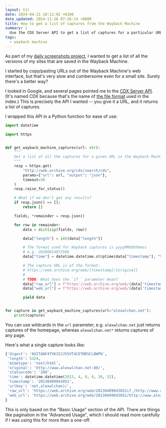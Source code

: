 ```yaml
---
layout: til
date: 2024-04-21 10:11:02 +0100
date_updated: 2024-11-26 07:26:14 +0000
title: How to get a list of captures from the Wayback Machine
summary: |
  Use the CDX Server API to get a list of captures for a particular URL.
tags:
  - wayback machine
---
```

As part of my [daily screenshots project][daily_screenshots], I wanted to get a list of all the versions of my sites that are saved in the Wayback Machine.

I started by copy/pasting URLs out of the Wayback Machine's web interface, but that's very slow and cumbersome even for a small site.
Surely there's a better way?

I looked in Google, and several pages pointed me to the [CDX Server API][api].
(It's named CDX because that's the name of [the file format][cdx] used in the index.)
This is precisely the API I wanted -- you give it a URL, and it returns a list of captures.

I wrapped this API in a Python function for ease of use:

```python
import datetime

import httpx


def get_wayback_machine_captures(url: str):
    """
    Get a list of all the captures for a given URL in the Wayback Machine.
    """
    resp = httpx.get(
        "http://web.archive.org/cdx/search/cdx",
        params={"url": url, "output": "json"},
        timeout=30
    )
    resp.raise_for_status()

    # What if we don't get any results?
    if resp.json() == []:
        return []

    fields, *remainder = resp.json()

    for row in remainder:
        data = dict(zip(fields, row))

        data["length"] = int(data["length"])

        # The format used for Wayback captures is yyyyMMddhhmmss
        # e.g. 20200814072506
        data["time"] = datetime.datetime.strptime(data["timestamp"], "%Y%m%d%H%M%S")

        # The capture URL is of the format:
        # https://web.archive.org/web/{timestamp}/{original}
        #
        # TODO: What does the `if_` parameter mean?
        data["raw_url"] = f"https://web.archive.org/web/{data['timestamp']}if_/{data['original']}"
        data["web_url"] = f"https://web.archive.org/web/{data['timestamp']}/{data['original']}"

        yield data


for capture in get_wayback_machine_captures(url="alexwlchan.net"):
    print(capture)
```

You can use wildcards in the `url` parameter, e.g. `alexwlchan.net` just returns captures of the homepage, whereas `alexwlchan.net*` returns captures of any page.

Here's what a single capture looks like:

```python
{'digest': '6UITANF4TVK33JJ55VT4CETNR5CLBWPN',
 'length': 5324,
 'mimetype': 'text/html',
 'original': 'http://www.alexwlchan.net:80/',
 'statuscode': '200',
 'time': datetime.datetime(2013, 4, 9, 4, 38, 52),
 'timestamp': '20130409043852',
 'urlkey': 'net,alexwlchan)/',
 'raw_url': 'https://web.archive.org/web/20130409043852if_/http://www.alexwlchan.net:80/',
 'web_url': 'https://web.archive.org/web/20130409043852/http://www.alexwlchan.net:80/',
}
```

This is only based on the "Basic Usage" section of the API.
There are things like pagination in the "Advanced Usage", which I should read more carefully if I was using this for more than a one-off.

[daily_screenshots]: https://github.com/alexwlchan/daily-screenshots
[api]: https://archive.org/developers/wayback-cdx-server.html
[cdx]: https://archive.org/web/researcher/cdx_file_format.php
